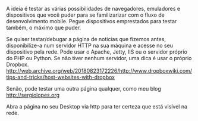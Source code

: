 A ideia é testar as várias possibilidades de navegadores, emuladores e dispositivos que você puder para se familizarizar com o fluxo de desenvolvimento mobile. Pegue dispositivos emprestados para testar também, o máximo que puder.

Se quiser testar/debugar a página de notícias que fizemos antes, disponibilize-a num servidor HTTP na sua máquina e acesse no seu dispositivo pela rede. Pode usar o Apache, Jetty, IIS ou o servidor próprio do PHP ou Python. Se não tiver nenhum servidor, uma dica é usar o próprio Dropbox.
http://web.archive.org/web/20180823172226/http://www.dropboxwiki.com/tips-and-tricks/host-websites-with-dropbox

Senão, pode testar uma outra página qualquer, como meu blog http://sergiolopes.org

Abra a página no seu Desktop via http para ter certeza que está visível na rede.